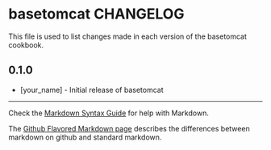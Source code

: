 basetomcat CHANGELOG
====================

This file is used to list changes made in each version of the basetomcat cookbook.

0.1.0
-----
- [your_name] - Initial release of basetomcat

- - -
Check the [Markdown Syntax Guide](http://daringfireball.net/projects/markdown/syntax) for help with Markdown.

The [Github Flavored Markdown page](http://github.github.com/github-flavored-markdown/) describes the differences between markdown on github and standard markdown.
